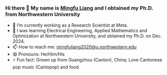 ### Hi there 👋 My name is [Mingfu Liang](https://mingfuliang.com/) and I obtained my Ph.D. from Northwestern University


<!--
**wuyujack/wuyujack** is a ✨ _special_ ✨ repository because its `README.md` (this file) appears on your GitHub profile.

Here are some ideas to get you started:


-->


- 🔭 I’m currently working as a Research Scientist at Meta.
- 🌱 I was learning Electrical Engineering, Applied Mathematics and Optimization at Northwestern University, and obtained my Ph.D. on Dec. 2024.
- 📫 How to reach me: mingfuliang2020@u.northwestern.edu 
- 😄 Pronouns: He/Him/His 
- ⚡ Fun fact: Grown up from Guangzhou (Canton), China; Love Cantonese pop music (Cantopop) and food
